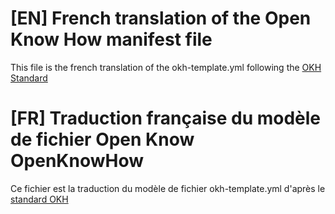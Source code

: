 # [EN] French translation of the Open Know How manifest file

This file is the french translation of the okh-template.yml following the [OKH Standard](https://app.standardsrepo.com/MakerNetAlliance/OpenKnowHow/src/branch/master/1)

# [FR] Traduction française du modèle de fichier Open Know OpenKnowHow

Ce fichier est la traduction du modèle de fichier okh-template.yml d'après le [standard OKH](https://app.standardsrepo.com/MakerNetAlliance/OpenKnowHow/src/branch/master/1)
